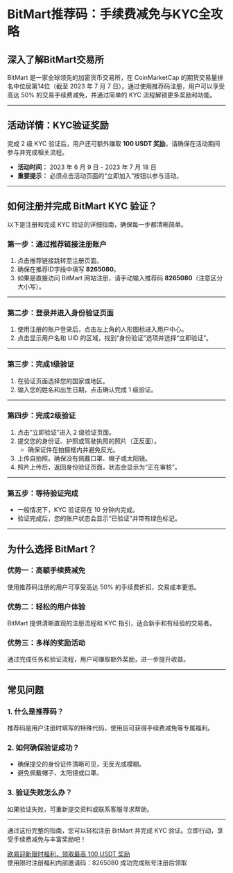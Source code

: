 # BitMart推荐码：手续费减免与KYC全攻略


## 深入了解BitMart交易所

BitMart 是一家全球领先的加密货币交易所，在 CoinMarketCap 的期货交易量排名中位居第14位（截至 2023 年 7 月 7 日）。通过使用推荐码注册，用户可以享受高达 50% 的交易手续费减免，并通过简单的 KYC 流程解锁更多奖励和功能。

---

## 活动详情：KYC验证奖励

完成 2 级 KYC 验证后，用户还可额外赚取 **100 USDT 奖励**。请确保在活动期间参与并完成相关流程。

- **活动时间：** 2023 年 6 月 9 日 - 2023 年 7 月 18 日  
- **重要提示：** 必须点击活动页面的“立即加入”按钮以参与活动。


---

## 如何注册并完成 BitMart KYC 验证？

以下是注册和完成 KYC 验证的详细指南，确保每一步都清晰简单。

### 第一步：通过推荐链接注册账户
1. 点击推荐链接跳转至注册页面。
2. 确保在推荐ID字段中填写 **8265080**。
3. 如果是直接访问 BitMart 网站注册，请手动输入推荐码 **8265080**（注意区分大小写）。

---

### 第二步：登录并进入身份验证页面
1. 使用注册的账户登录后，点击左上角的人形图标进入用户中心。
2. 点击显示用户名和 UID 的区域，找到“身份验证”选项并选择“立即验证”。

---

### 第三步：完成1级验证
1. 在验证页面选择您的国家或地区。
2. 输入您的姓名和出生日期，点击确认完成 1 级验证。

---

### 第四步：完成2级验证
1. 点击“立即验证”进入 2 级验证页面。
2. 提交您的身份证、护照或驾驶执照的照片（正反面）。  
   - 确保证件在拍摄框内并避免反光。
3. 上传自拍照。确保没有佩戴口罩、帽子或太阳镜。
4. 照片上传后，返回身份验证页面，状态会显示为“正在审核”。

---

### 第五步：等待验证完成
- 一般情况下，KYC 验证将在 10 分钟内完成。
- 验证完成后，您的账户状态会显示“已验证”并带有绿色标记。

---

## 为什么选择 BitMart？

### 优势一：高额手续费减免
使用推荐码注册的用户可享受高达 50% 的手续费折扣，交易成本更低。

### 优势二：轻松的用户体验
BitMart 提供清晰直观的注册流程和 KYC 指引，适合新手和有经验的交易者。

### 优势三：多样的奖励活动
通过完成任务和验证流程，用户可赚取额外奖励，进一步提升收益。


---

## 常见问题

### 1. 什么是推荐码？
推荐码是用户注册时填写的特殊代码，使用后可获得手续费减免等专属福利。

### 2. 如何确保验证成功？
- 确保提交的身份证件清晰可见，无反光或模糊。
- 避免佩戴帽子、太阳镜或口罩。

### 3. 验证失败怎么办？
如果验证失败，可重新提交资料或联系客服寻求帮助。

---

通过这份完整的指南，您可以轻松注册 BitMart 并完成 KYC 验证。立即行动，享受手续费减免与丰富奖励吧！

[欧易迎新限时福利，领取最高 100 USDT 奖励](https://bit.ly/OKXe)  
使用限时注册福利内部邀请码：8265080 成功完成账号注册后领取
